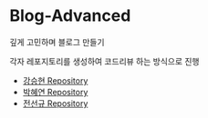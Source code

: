 # Blog-Advanced
깊게 고민하며 블로그 만들기

각자 레포지토리를 생성하여 코드리뷰 하는 방식으로 진행
- [강승현 Repository](https://github.com/CODe5753/Blog-Advanced)
- [박혜연 Repository](https://github.com/hyntato/Blog-Advanced)
- [전선규 Repository](https://github.com/sungyujeon/blog-advanced.git)
